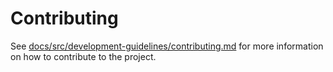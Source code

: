 # Contributing

See [docs/src/development-guidelines/contributing.md](docs/src/development-guidelines/contributing.md) for more information on how to contribute to the project.